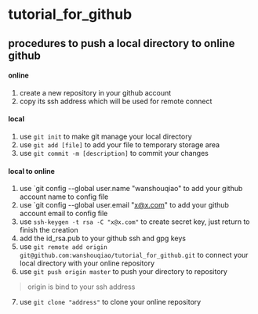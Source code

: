 # tutorial_for_github
## procedures to push a local directory to online github
#### online
1. create a new repository in your github account
2. copy its ssh address which will be used for remote connect
#### local
1. use `git init` to make git manage your local directory
2. use `git add [file]` to add your file to temporary storage area
3. use `git commit -m [description]` to commit your changes
#### local to online
1. use `git config --global user.name "wanshouqiao" to add your github account name to config file
2. use `git config --global user.email "x@x.com" to add your github account email to config file
3. use `ssh-keygen -t rsa -C "x@x.com"` to create secret key, just return to finish the creation
4. add the id_rsa.pub to your github ssh and gpg keys
5. use `git remote add origin git@github.com:wanshouqiao/tutorial_for_github.git` to connect your local directory with your online repository
6. use `git push origin master` to push your directory to repository
> origin is bind to your ssh address
7. use `git clone "address"` to clone your online repository
